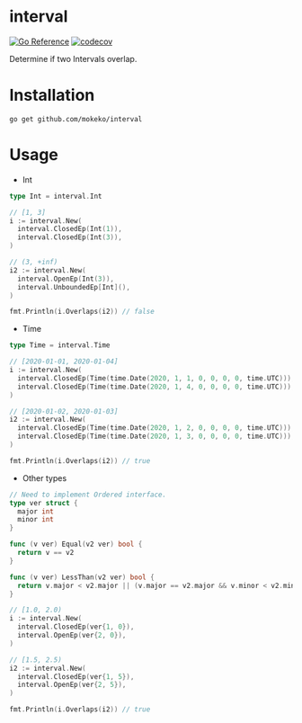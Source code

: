 # interval

[![Go Reference](https://pkg.go.dev/badge/github.com/mokeko/interval.svg)](https://pkg.go.dev/github.com/mokeko/interval)
[![codecov](https://codecov.io/gh/mokeko/interval/branch/main/graph/badge.svg?token=G8EH1PG5V4)](https://codecov.io/gh/mokeko/interval)

Determine if two Intervals overlap.

# Installation

`go get github.com/mokeko/interval`

# Usage

- Int

```go
type Int = interval.Int

// [1, 3]
i := interval.New(
  interval.ClosedEp(Int(1)),
  interval.ClosedEp(Int(3)),
)

// (3, +inf)
i2 := interval.New(
  interval.OpenEp(Int(3)),
  interval.UnboundedEp[Int](),
)

fmt.Println(i.Overlaps(i2)) // false
```
- Time
```go
type Time = interval.Time

// [2020-01-01, 2020-01-04]
i := interval.New(
  interval.ClosedEp(Time(time.Date(2020, 1, 1, 0, 0, 0, 0, time.UTC))),
  interval.ClosedEp(Time(time.Date(2020, 1, 4, 0, 0, 0, 0, time.UTC))),
)

// [2020-01-02, 2020-01-03]
i2 := interval.New(
  interval.ClosedEp(Time(time.Date(2020, 1, 2, 0, 0, 0, 0, time.UTC))),
  interval.ClosedEp(Time(time.Date(2020, 1, 3, 0, 0, 0, 0, time.UTC))),
)

fmt.Println(i.Overlaps(i2)) // true
```
- Other types
```go
// Need to implement Ordered interface.
type ver struct {
  major int
  minor int
}

func (v ver) Equal(v2 ver) bool {
  return v == v2
}

func (v ver) LessThan(v2 ver) bool {
  return v.major < v2.major || (v.major == v2.major && v.minor < v2.minor)
}
```
```go
// [1.0, 2.0)
i := interval.New(
  interval.ClosedEp(ver{1, 0}),
  interval.OpenEp(ver{2, 0}),
)

// [1.5, 2.5)
i2 := interval.New(
  interval.ClosedEp(ver{1, 5}),
  interval.OpenEp(ver{2, 5}),
)

fmt.Println(i.Overlaps(i2)) // true
```
